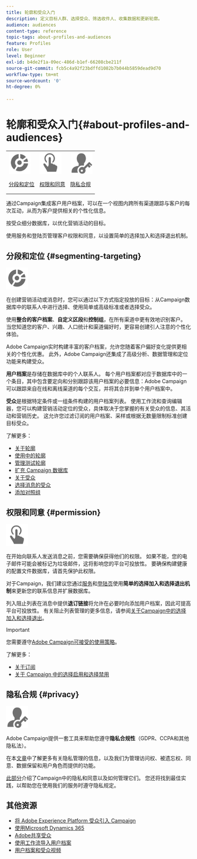 ```yaml
---
title: 轮廓和受众入门
description: 定义目标人群、选择受众、筛选收件人、收集数据和更新轮廓。
audience: audiences
content-type: reference
topic-tags: about-profiles-and-audiences
feature: Profiles
role: User
level: Beginner
exl-id: b4de2f1a-09ec-486d-b1ef-66208cbe211f
source-git-commit: fcb5c4a92f23bdffd1082b7b044b5859dead9d70
workflow-type: tm+mt
source-wordcount: '0'
ht-degree: 0%

---
```


# 轮廓和受众入门{#about-profiles-and-audiences}

<table>
<tr>
<td><img src="assets/do-not-localize/icon_segment.svg" width="60px"><p><a href="#segmenting-targeting">分段和定位</a></p></td>
<td><img src="assets/do-not-localize/icon_permission.svg" width="60px"><p><a href="#permission">权限和同意</a></p></td>
<td><img src="assets/do-not-localize/icon_privacy.svg" width="60px"><p><a href="#privacy">隐私合规</a></p></td></tr>
</table>

通过Campaign集成客户用户档案，可以在一个视图内跨所有渠道跟踪与客户的每次互动，从而为客户提供相关的个性化信息。

按受众细分数据库，以优化营销活动的目标。

使用服务和登陆页管理客户权限和同意，以设置简单的选择加入和选择退出机制。

## 分段和定位 {#segmenting-targeting}

<img src="assets/do-not-localize/icon_segment.svg" width="60px">

在创建营销活动或消息时，您可以通过以下方式指定投放的目标：从Campaign数据库中的联系人中进行选择、使用简单或高级标准或者选择受众。

使用&#x200B;**整合的客户档案**、**自定义区段**&#x200B;和&#x200B;**控制组**，在所有渠道中更有效地识别客户。 当您知道您的客户、兴趣、人口统计和渠道偏好时，更容易创建引人注意的个性化体验。

Adobe Campaign实时构建丰富的客户档案，允许您随着客户偏好变化提供更相关的个性化优惠。 此外，Adobe Campaign还集成了高级分析、数据管理和定位功能来构建受众。

**用户档案**&#x200B;是存储在数据库中的个人联系人。 每个用户档案都对应于数据库中的一个条目，其中包含要定向和分别跟踪该用户档案的必要信息：Adobe Campaign可以跟踪来自在线和离线渠道的每个交互，并将其合并到单个用户档案中。

**受众**&#x200B;是根据特定条件或一组条件构建的用户档案列表。 使用工作流和查询编辑器，您可以构建营销活动定位的受众，具体取决于您掌握的有关受众的信息、其活动和营销历史。 这允许您过滤订阅的用户档案、采样或根据无数量限制标准创建目标受众。

了解更多：

* [关于轮廓](../../audiences/using/about-profiles.md)
* [使用中的轮廓](../../audiences/using/active-profiles.md)
* [管理测试轮廓](../../audiences/using/managing-test-profiles.md)
* [扩充 Campaign 数据库](../../audiences/using/enriching-campaign-database.md)
* [关于受众](../../audiences/using/about-audiences.md)
* [选择消息的受众](../../audiences/using/selecting-an-audience-in-a-message.md)
* [添加对照组](../../sending/using/control-group.md)

## 权限和同意 {#permission}

<img src="assets/do-not-localize/icon_permission.svg"  width="60px">

在开始向联系人发送消息之前，您需要确保获得他们的权限。 如果不能，您的电子邮件可能会被标记为垃圾邮件，这将影响您的平台可投放性。 要确保构建健康的配置文件数据库，请首先保护此权限。

对于Campaign，我们建议您通过[服务](../../audiences/using/creating-a-service.md)和[登陆页](../../channels/using/getting-started-with-landing-pages.md)使用&#x200B;**简单的选择加入和选择退出机制**&#x200B;来更新您的联系信息并扩展数据库。

列入阻止列表在消息中提供&#x200B;**退订链接**&#x200B;将允许在必要时向添加用户档案，因此可提高平台可投放性。 有关阻止列表管理的更多信息，请参阅[关于Campaign中的选择加入和选择退出](../../audiences/using/about-opt-in-and-opt-out-in-campaign.md)。

>[!IMPORTANT]
>
>您需要遵守[Adobe Campaign可接受的使用策略](https://www.adobe.com/legal/terms/aup.html)。

了解更多：

* [关于订阅](../../audiences/using/about-subscriptions.md)
* [关于 Campaign 中的选择启用和选择禁用](../../audiences/using/about-opt-in-and-opt-out-in-campaign.md)

## 隐私合规 {#privacy}

<img src="assets/do-not-localize/icon_privacy.svg" width="60px">

Adobe Campaign提供一套工具来帮助您遵守&#x200B;**隐私合规性**（GDPR、CCPA和其他隐私法）。

在本[文章](https://helpx.adobe.com/cn/campaign/kb/campaign-privacy.html)中了解更多有关隐私管理的信息，以及我们为管理访问权、被遗忘权、同意、数据保留和用户角色而提供的功能。

[此部分](../../start/using/privacy.md)介绍了Campaign中的隐私和同意以及如何管理它们。 您还将找到最佳实践，以帮助您在使用我们的服务时遵守隐私规定。

## 其他资源

* [将 Adobe Experience Platform 受众引入 Campaign](../../integrating/using/ingest-aep-data.md)
* [使用Microsoft Dynamics 365](../../integrating/using/d365-acs-get-started.md)
* [Adobe共享受众](../../integrating/using/sharing-audiences-with-audience-manager-or-people-core-service.md)
* [使用工作流导入用户档案](../../automating/using/creating-import-workflow-templates.md)
* [用户档案和受众视频](https://experienceleague.adobe.com/docs/campaign-standard-learn/tutorials/profiles-and-audiences/creating-profiles-and-audiences.html)
